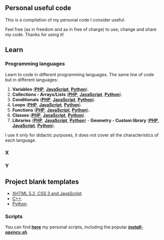 ## Personal useful code

This is a compilation of my personal code I consider useful.

Feel free (as in freedom and as in free of charge) to use, change and share my code. Thanks for using it!

## Learn

### Programming languages

Learn to code in different programming languages. The same line of code but in different languages:

1. **Variables** (**[PHP](https://github.com/milq/milq/blob/master/learn/prog/01/01.php)**, **[JavaScript](https://github.com/milq/milq/blob/master/learn/prog/01/01.js)**, **[Python](https://github.com/milq/milq/blob/master/learn/prog/01/01.py)**).
2. **Collections - Arrays/Lists** (**[PHP](https://github.com/milq/milq/blob/master/learn/prog/02/02.php)**, **[JavaScript](https://github.com/milq/milq/blob/master/learn/prog/02/02.js)**, **[Python](https://github.com/milq/milq/blob/master/learn/prog/02/02.py)**).
3. **Conditionals** (**[PHP](https://github.com/milq/milq/blob/master/learn/prog/03/03.php)**, **[JavaScript](https://github.com/milq/milq/blob/master/learn/prog/03/03.js)**, **[Python](https://github.com/milq/milq/blob/master/learn/prog/03/03.py)**).
4. **Loops** (**[PHP](https://github.com/milq/milq/blob/master/learn/prog/04/04.php)**, **[JavaScript](https://github.com/milq/milq/blob/master/learn/prog/04/04.js)**, **[Python](https://github.com/milq/milq/blob/master/learn/prog/04/04.py)**).
5. **Functions** (**[PHP](https://github.com/milq/milq/blob/master/learn/prog/05/05.php)**, **[JavaScript](https://github.com/milq/milq/blob/master/learn/prog/05/05.js)**, **[Python](https://github.com/milq/milq/blob/master/learn/prog/05/05.py)**).
6. **Classes** (**[PHP](https://github.com/milq/milq/blob/master/learn/prog/06/06.php)**, **[JavaScript](https://github.com/milq/milq/blob/master/learn/prog/06/06.js)**, **[Python](https://github.com/milq/milq/blob/master/learn/prog/06/06.py)**).
6. **Libraries** (**[PHP](https://github.com/milq/milq/blob/master/learn/prog/07/07.php)**, **[JavaScript](https://github.com/milq/milq/blob/master/learn/prog/07/07.js)**, **[Python](https://github.com/milq/milq/blob/master/learn/prog/07/07.py)**) - **Geometry - Custom library** (**[PHP](https://github.com/milq/milq/blob/master/learn/prog/07/geometry.php)**, **[JavaScript](https://github.com/milq/milq/blob/master/learn/prog/07/geometry.js)**, **[Python](https://github.com/milq/milq/blob/master/learn/prog/07/geometry.py)**).

I use it only for didactic purposes, it does not cover all the characteristics of each language.

### X

### Y

## Project blank templates

* [XHTML 5.2, CSS 3 and JavaScript](templates/html).
* [C++](templates/html).
* [Python](templates/html).

### Scripts

You can find **[here](scripts)** my personal scripts, including the popular **[_install-opencv.sh_](scripts/bash/install-opencv.sh)**.
